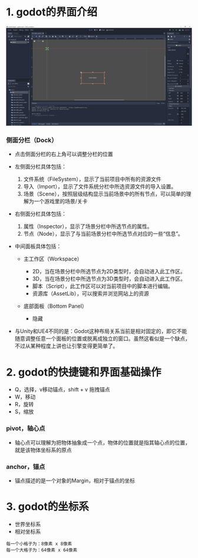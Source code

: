 # 1. godot的界面介绍

![Image text](image/godot-editor.PNG)

### 侧面分栏（Dock）

- 点击侧面分栏的右上角可以调整分栏的位置


- 左侧面分栏具体包括：
    1. 文件系统（FileSystem），显示了当前项目中所有的资源文件
    2. 导入（Import），显示了文件系统分栏中所选资源文件的导入设置。
    3. 场景（Scene），按照层级结构显示当前场景中的所有节点，可以简单的理解为一个游戏里的场景/关卡


- 右侧面分栏具体包括：
    1. 属性（Inspector），显示了场景分栏中所选节点的属性。
    2. 节点（Node），显示了与当前场景分栏中所选节点对应的一些“信息”。


- 中间面板具体包括：
    - 主工作区（Workspace）
        - 2D，当在场景分栏中所选节点为2D类型时，会自动进入此工作区。
        - 3D，当在场景分栏中所选节点为3D类型时，会自动进入此工作区。
        - 脚本（Script），此工作区可以对当前项目中的脚本进行编辑。
        - 资源库（AssetLib），可以搜索并浏览网站上的资源

    - 底部面板（Bottom Panel）
        - 隐藏


- 与Unity和UE4不同的是：Godot这种布局关系当前是相对固定的，即它不能随意调整任意一个面板的位置或脱离成独立的窗口。虽然这看似是一个缺点，不过从某种程度上讲也让引擎变得更简单了。

# 2. godot的快捷键和界面基础操作

- Q，选择，v移动锚点，shift + v 拖拽锚点
- W，移动
- R，旋转
- S，缩放

### pivot，轴心点

- 轴心点可以理解为把物体抽象成一个点，物体的位置就是指其轴心点的位置，就是该物体坐标系的原点

### anchor，锚点

- 锚点描述的是一个对象的Margin，相对于锚点的坐标

# 3. godot的坐标系

- 世界坐标系
- 相对坐标系

```
每一个小格子为：8像素 x 8像素
每一个大格子为：64像素 x 64像素
```
